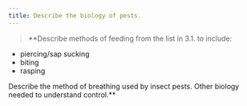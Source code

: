 ```yaml
---
title: Describe the biology of pests.
---
```



> **Describe methods of feeding from the list in 3.1.
to include:
- piercing/sap sucking
- biting
- rasping
 
Describe the method of breathing used by insect
pests.
Other biology needed to understand control.** 

